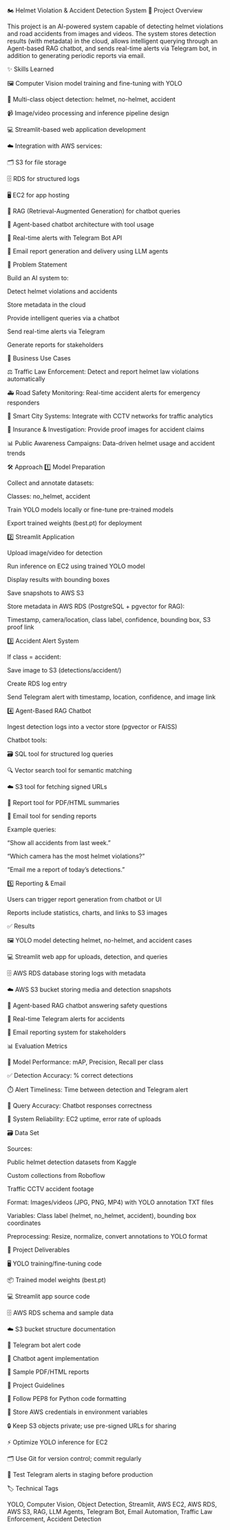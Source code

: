🏍️ Helmet Violation & Accident Detection System
📖 Project Overview

This project is an AI-powered system capable of detecting helmet violations and road accidents from images and videos. The system stores detection results (with metadata) in the cloud, allows intelligent querying through an Agent-based RAG chatbot, and sends real-time alerts via Telegram bot, in addition to generating periodic reports via email.

✨ Skills Learned

🖼️ Computer Vision model training and fine-tuning with YOLO

🎯 Multi-class object detection: helmet, no-helmet, accident

📹 Image/video processing and inference pipeline design

💻 Streamlit-based web application development

☁️ Integration with AWS services:

🗂️ S3 for file storage

🗄️ RDS for structured logs

🖥️ EC2 for app hosting

🧠 RAG (Retrieval-Augmented Generation) for chatbot queries

🤖 Agent-based chatbot architecture with tool usage

📢 Real-time alerts with Telegram Bot API

📧 Email report generation and delivery using LLM agents

🚨 Problem Statement

Build an AI system to:

Detect helmet violations and accidents

Store metadata in the cloud

Provide intelligent queries via a chatbot

Send real-time alerts via Telegram

Generate reports for stakeholders

💼 Business Use Cases

⚖️ Traffic Law Enforcement: Detect and report helmet law violations automatically

🚑 Road Safety Monitoring: Real-time accident alerts for emergency responders

🌆 Smart City Systems: Integrate with CCTV networks for traffic analytics

📝 Insurance & Investigation: Provide proof images for accident claims

📊 Public Awareness Campaigns: Data-driven helmet usage and accident trends

🛠️ Approach
1️⃣ Model Preparation

Collect and annotate datasets:

Classes: no_helmet, accident

Train YOLO models locally or fine-tune pre-trained models

Export trained weights (best.pt) for deployment

2️⃣ Streamlit Application

Upload image/video for detection

Run inference on EC2 using trained YOLO model

Display results with bounding boxes

Save snapshots to AWS S3

Store metadata in AWS RDS (PostgreSQL + pgvector for RAG):

Timestamp, camera/location, class label, confidence, bounding box, S3 proof link

3️⃣ Accident Alert System

If class = accident:

Save image to S3 (detections/accident/)

Create RDS log entry

Send Telegram alert with timestamp, location, confidence, and image link

4️⃣ Agent-Based RAG Chatbot

Ingest detection logs into a vector store (pgvector or FAISS)

Chatbot tools:

🗃️ SQL tool for structured log queries

🔍 Vector search tool for semantic matching

☁️ S3 tool for fetching signed URLs

📄 Report tool for PDF/HTML summaries

📧 Email tool for sending reports

Example queries:

“Show all accidents from last week.”

“Which camera has the most helmet violations?”

“Email me a report of today’s detections.”

5️⃣ Reporting & Email

Users can trigger report generation from chatbot or UI

Reports include statistics, charts, and links to S3 images

✅ Results

🖼️ YOLO model detecting helmet, no-helmet, and accident cases

💻 Streamlit web app for uploads, detection, and queries

🗄️ AWS RDS database storing logs with metadata

☁️ AWS S3 bucket storing media and detection snapshots

🤖 Agent-based RAG chatbot answering safety questions

📢 Real-time Telegram alerts for accidents

📧 Email reporting system for stakeholders

📊 Evaluation Metrics

🎯 Model Performance: mAP, Precision, Recall per class

✅ Detection Accuracy: % correct detections

⏱️ Alert Timeliness: Time between detection and Telegram alert

🧠 Query Accuracy: Chatbot responses correctness

🔧 System Reliability: EC2 uptime, error rate of uploads

🗃️ Data Set

Sources:

Public helmet detection datasets from Kaggle

Custom collections from Roboflow

Traffic CCTV accident footage

Format: Images/videos (JPG, PNG, MP4) with YOLO annotation TXT files

Variables: Class label (helmet, no_helmet, accident), bounding box coordinates

Preprocessing: Resize, normalize, convert annotations to YOLO format

🎁 Project Deliverables

🖥️ YOLO training/fine-tuning code

📦 Trained model weights (best.pt)

💻 Streamlit app source code

🗄️ AWS RDS schema and sample data

☁️ S3 bucket structure documentation

📢 Telegram bot alert code

🤖 Chatbot agent implementation

📄 Sample PDF/HTML reports

📌 Project Guidelines

🐍 Follow PEP8 for Python code formatting

🔐 Store AWS credentials in environment variables

🔒 Keep S3 objects private; use pre-signed URLs for sharing

⚡ Optimize YOLO inference for EC2

🗂️ Use Git for version control; commit regularly

🧪 Test Telegram alerts in staging before production

🏷️ Technical Tags

YOLO, Computer Vision, Object Detection, Streamlit, AWS EC2, AWS RDS, AWS S3, RAG, LLM Agents, Telegram Bot, Email Automation, Traffic Law Enforcement, Accident Detection
